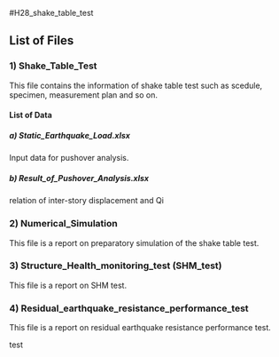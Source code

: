 #H28_shake_table_test

## List of Files
### 1) Shake_Table_Test
This file contains the information of shake table test such as  scedule, specimen, measurement plan and so on.
#### List of Data
##### a) Static_Earthquake_Load.xlsx
Input data for pushover analysis.
##### b) Result_of_Pushover_Analysis.xlsx
relation of inter-story displacement and Qi
### 2) Numerical_Simulation
This file is a report on preparatory simulation of the shake table test.
### 3) Structure_Health_monitoring_test (SHM_test)
This file is a report on SHM test.
### 4) Residual_earthquake_resistance_performance_test
This file is a report on residual earthquake resistance performance test.

test